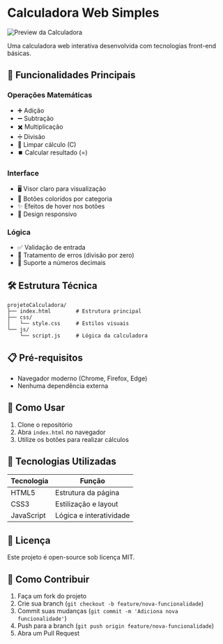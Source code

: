 # Calculadora Web Simples

![Preview da Calculadora](preview.png)

Uma calculadora web interativa desenvolvida com tecnologias front-end básicas.

## 🚀 Funcionalidades Principais

### Operações Matemáticas
- ➕ Adição
- ➖ Subtração 
- ✖️ Multiplicação
- ➗ Divisão
- 🔄 Limpar cálculo (C)
- ⏹️ Calcular resultado (=)

### Interface
- 🖥️ Visor claro para visualização
- 🔘 Botões coloridos por categoria
- ✨ Efeitos de hover nos botões
- 📱 Design responsivo

### Lógica
- ✅ Validação de entrada
- 🛑 Tratamento de erros (divisão por zero)
- 🔢 Suporte a números decimais

## 🛠️ Estrutura Técnica

```plaintext
projetoCalculadora/
├── index.html        # Estrutura principal
├── css/
│   └── style.css     # Estilos visuais
└── js/
    └── script.js     # Lógica da calculadora
```

## 📋 Pré-requisitos

- Navegador moderno (Chrome, Firefox, Edge)
- Nenhuma dependência externa

## 🧩 Como Usar

1. Clone o repositório
2. Abra `index.html` no navegador
3. Utilize os botões para realizar cálculos

## 🔧 Tecnologias Utilizadas

| Tecnologia | Função |
|------------|--------|
| HTML5 | Estrutura da página |
| CSS3 | Estilização e layout |
| JavaScript | Lógica e interatividade |

## 📝 Licença

Este projeto é open-source sob licença MIT.

## 🤝 Como Contribuir

1. Faça um fork do projeto
2. Crie sua branch (`git checkout -b feature/nova-funcionalidade`)
3. Commit suas mudanças (`git commit -m 'Adiciona nova funcionalidade'`)
4. Push para a branch (`git push origin feature/nova-funcionalidade`)
5. Abra um Pull Request
